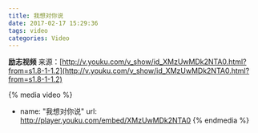 ```yaml
---
title: 我想对你说
date: 2017-02-17 15:29:36
tags: video
categories: Video
---
```

**励志视频**
来源：[http://v.youku.com/v_show/id_XMzUwMDk2NTA0.html?from=s1.8-1-1.2](http://v.youku.com/v_show/id_XMzUwMDk2NTA0.html?from=s1.8-1-1.2)
<!--more-->

{% media video %}
- name: "我想对你说"
  url: http://player.youku.com/embed/XMzUwMDk2NTA0
{% endmedia %}

